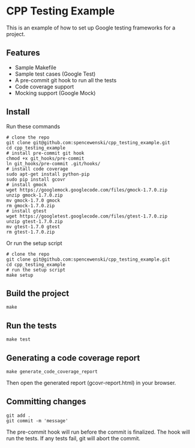 CPP Testing Example
===================
This is an example of how to set up Google testing frameworks for a project.

Features
--------
- Sample Makefile
- Sample test cases (Google Test)
- A pre-commit git hook to run all the tests
- Code coverage support
- Mocking support (Google Mock)


Install
-------
Run these commands

```
# clone the repo
git clone git@github.com:spencewenski/cpp_testing_example.git
cd cpp_testing_example
# install pre-commit git hook
chmod +x git_hooks/pre-commit
ln git_hooks/pre-commit .git/hooks/
# install code coverage
sudo apt-get install python-pip
sudo pip install gcovr
# install gmock
wget https://googlemock.googlecode.com/files/gmock-1.7.0.zip
unzip gmock-1.7.0.zip
mv gmock-1.7.0 gmock
rm gmock-1.7.0.zip
# install gtest
wget https://googletest.googlecode.com/files/gtest-1.7.0.zip
unzip gtest-1.7.0.zip
mv gtest-1.7.0 gtest
rm gtest-1.7.0.zip
```

Or run the setup script

```
# clone the repo
git clone git@github.com:spencewenski/cpp_testing_example.git
cd cpp_testing_example
# run the setup script
make setup
```


Build the project
-----------------
```
make
```


Run the tests
-------------
```
make test
```


Generating a code coverage report
---------------------------------
```
make generate_code_coverage_report
```
Then open the generated report (gcovr-report.html) in your browser.


Committing changes
------------------
```
git add .
git commit -m 'message'
```
The pre-commit hook will run before the commit is finalized. The hook will
run the tests. If any tests fail, git will abort the commit.
